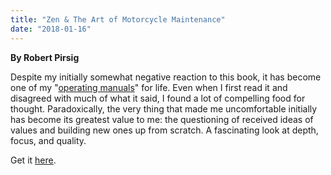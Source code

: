 ```yaml
---
title: "Zen & The Art of Motorcycle Maintenance"
date: "2018-01-16"
---
```


**By Robert Pirsig**

Despite my initially somewhat negative reaction to this book, it has become one of my "[operating manuals](https://www.jeffrussellcoaching.com/coaching-blog/2017/7/14/my-operating-manuals-for-life)" for life. Even when I first read it and disagreed with much of what it said, I found a lot of compelling food for thought. Paradoxically, the very thing that made me uncomfortable initially has become its greatest value to me: the questioning of received ideas of values and building new ones up from scratch. A fascinating look at depth, focus, and quality. 

Get it [here](https://smile.amazon.com/Zen-Art-Motorcycle-Maintenance-Inquiry-ebook/dp/B0026772N8/ref=sr_1_1?s=digital-text&ie=UTF8&qid=1516062885&sr=1-1&keywords=zen+and+the+art+of+motorcycle+maintenance).
